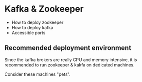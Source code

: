# Kafka & Zookeeper 

- How to deploy zookeeper 
- How to deploy kafka 
- Accessible ports

## Recommended deployment environment

Since the kafka brokers are really CPU and memory intensive,
it is recommended to run zookeeper & kakfa on dedicated machines.

Consider these machines "pets".